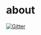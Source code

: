 # about

[![Gitter](https://badges.gitter.im/Join%20Chat.svg)](https://gitter.im/cheburunix/about?utm_source=badge&utm_medium=badge&utm_campaign=pr-badge&utm_content=badge)
